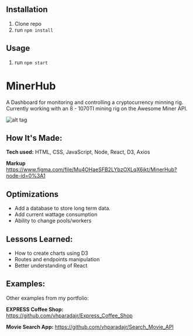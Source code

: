 ## Installation

1. Clone repo
2. run `npm install`

## Usage

1. run `npm start`


# MinerHub
A Dashboard for monitoring and controlling a cryptocurrency minning rig. Currently working with an 8 - 1070TI mining rig on the Awesome Miner API.

![alt tag](https://i.imgur.com/jI0YCvG.png)

## How It's Made:

**Tech used:** HTML, CSS, JavaScript, Node, React, D3, Axios

**Markup**
https://www.figma.com/file/Mu4OHaeSFB2LYbzOXLqX6ikt/MinerHub?node-id=0%3A1


## Optimizations

- Add a database to store long term data.
- Add current wattage consumption 
- Ability to change pools/workers

## Lessons Learned:
- How to create charts using D3
- Routes and endpoints manipulation
- Better understanding of React


## Examples:
Other examples from my portfolio:

**EXPRESS Coffee Shop:** https://github.com/vhparadajr/Express_Coffee_Shop

**Movie Search App:** https://github.com/vhparadajr/Search_Movie_API
